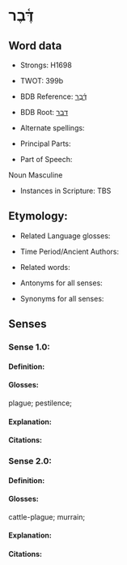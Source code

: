 # דֶּ֫בֶר

<!-- Status: S2="NeedsEdits" -->
<!-- Lexica used for edits:   -->

## Word data

* Strongs: H1698

* TWOT: 399b

* BDB Reference: [דֶּ֫בֶר](rc://en/bdb/dict/d.ai.ac)

* BDB Root: [דבר](rc://en/bdb/dict/d.ai.aa)

* Alternate spellings:

* Principal Parts:

* Part of Speech:

Noun Masculine

* Instances in Scripture: TBS

## Etymology:

* Related Language glosses:

* Time Period/Ancient Authors:

* Related words:

* Antonyms for all senses:

* Synonyms for all senses:

## Senses

### Sense 1.0:

#### Definition:

#### Glosses:

plague; pestilence; 

#### Explanation:

#### Citations:



### Sense 2.0:

#### Definition:

#### Glosses:

cattle-plague; murrain; 

#### Explanation:

#### Citations:



